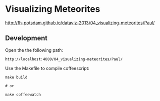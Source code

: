 # Visualizing Meteorites

http://fh-potsdam.github.io/dataviz-2013/04_visualizing-meteorites/Paul/

## Development

Open the the following path:

    http://localhost:4000/04_visualizing-meteorites/Paul/

Use the Makefile to compile coffeescript:

    make build

    # or
    
    make coffeewatch
